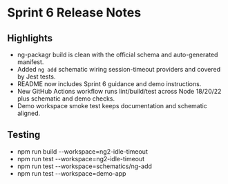 ﻿# Sprint 6 Release Notes

## Highlights
- ng-packagr build is clean with the official schema and auto-generated manifest.
- Added `ng add` schematic wiring session-timeout providers and covered by Jest tests.
- README now includes Sprint 6 guidance and demo instructions.
- New GitHub Actions workflow runs lint/build/test across Node 18/20/22 plus schematic and demo checks.
- Demo workspace smoke test keeps documentation and schematic aligned.

## Testing
- npm run build --workspace=ng2-idle-timeout
- npm run test --workspace=ng2-idle-timeout
- npm run test --workspace=schematics/ng-add
- npm run test --workspace=demo-app
